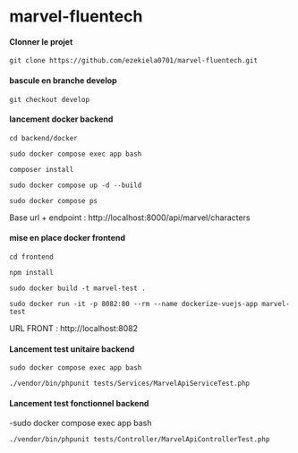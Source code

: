 # marvel-fluentech

#### Clonner le projet #####
    git clone https://github.com/ezekiela0701/marvel-fluentech.git

#### bascule en branche develop ####
    git checkout develop

#### lancement docker backend ####
    cd backend/docker

    sudo docker compose exec app bash

    composer install

    sudo docker compose up -d --build

    sudo docker compose ps

Base url + endpoint : http://localhost:8000/api/marvel/characters

#### mise en place docker frontend ####
    cd frontend

    npm install

    sudo docker build -t marvel-test .

    sudo docker run -it -p 8082:80 --rm --name dockerize-vuejs-app marvel-test

URL FRONT : http://localhost:8082


#### Lancement test unitaire backend ####

    sudo docker compose exec app bash

    ./vendor/bin/phpunit tests/Services/MarvelApiServiceTest.php

#### Lancement test fonctionnel backend ####

-sudo docker compose exec app bash

    ./vendor/bin/phpunit tests/Controller/MarvelApiControllerTest.php
